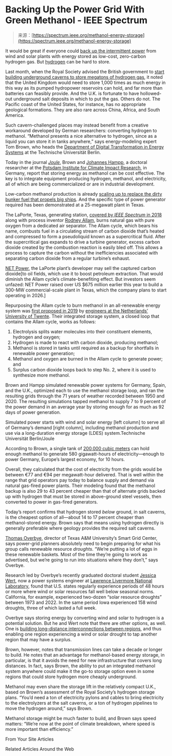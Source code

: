 <!--yml
category: 未分类
date: 2024-05-27 14:55:55
-->

# Backing Up the Power Grid With Green Methanol - IEEE Spectrum

> 来源：[https://spectrum.ieee.org/methanol-energy-storage](https://spectrum.ieee.org/methanol-energy-storage)

It would be great if everyone could [back up the intermittent power](https://spectrum.ieee.org/can-the-us-grid-work-with-100-renewables) from wind and solar plants with energy stored as low-cost, zero-carbon hydrogen gas. But [hydrogen](https://spectrum.ieee.org/green-hydrogen) can be hard to store.

Last month, when the Royal Society advised the British government to [start building underground caverns to store megatons of hydrogen gas](https://royalsociety.org/topics-policy/projects/low-carbon-energy-programme/large-scale-electricity-storage/), it noted that the United Kingdom would need to store 1,000 times as much energy in this way as its pumped hydropower reservoirs can hold, and far more than batteries can feasibly provide. And the U.K. is fortunate to have hollowed-out underground salt deposits in which to put the gas. Others do not. The Pacific coast of the United States, for instance, has no appropriate geological formations. They are also rare across China, Africa, and South America.

Such cavern-challenged places may instead benefit from a creative workaround developed by German researchers: converting hydrogen to methanol. “Methanol presents a nice alternative to hydrogen, since as a liquid you can store it in tanks anywhere,” says energy-modeling expert Tom Brown, who heads the [Department of Digital Transformation in Energy Systems](https://www.tu.berlin/en/ensys) at the Technische Universität Berlin.

Today in the journal [*Joule*](https://doi.org/10.1016/j.joule.2023.10.001), Brown and [Johannes Hampp](https://www.pik-potsdam.de/members/jhampp/homepage), a doctoral researcher at the [Potsdam Institute for Climate Impact Research](https://www.pik-potsdam.de/en/home), in Germany, report that storing energy as methanol can be cost effective. The key is to integrate equipment producing hydrogen, methanol, and electricity, all of which are being commercialized or are in industrial development.

Low-carbon methanol production is already [scaling up to replace the dirty bunker fuel that propels big ships](https://about.bnef.com/blog/green-methanol-makes-a-splash-in-quest-for-net-zero-shipping/). And the specific type of power generator required has been demonstrated at a 25-megawatt plant in Texas.

The LaPorte, Texas, generating station, [covered by *IEEE* *Spectrum* in 2018](https://spectrum.ieee.org/this-power-plant-runs-on-co2) along with process inventor [Rodney Allam](https://en.wikipedia.org/wiki/Rodney_John_Allam), burns natural gas with pure oxygen from a dedicated air separator. The Allam cycle, which bears his name, combusts fuel in a circulating stream of carbon dioxide that’s heated and compressed to form a pseudoliquid known as a supercritical fluid. After the supercritical gas expands to drive a turbine generator, excess carbon dioxide created by the combustion reaction is easily bled off. This allows a process to capture the carbon without the inefficiencies associated with separating carbon dioxide from a regular turbine’s exhaust.

[NET Power](https://netpower.com/), the LaPorte plant’s developer may sell the captured carbon dioxide[to oil fields, which use it to boost petroleum extraction. That would diminish the Allam cycle’s climate-benefiting effect. But investors seem unfazed: NET Power raised over US $675 million earlier this year to build a 300-MW commercial-scale plant in Texas, which the company plans to start operating in 2026.]

Repurposing the Allam cycle to burn methanol in an all-renewable energy system was [first proposed in 2019](https://doi.org/10.1016/j.enconman.2018.12.015) by [engineers at the Netherlands’ University of Twente](https://www.utwente.nl/en/et/). Their integrated storage system, a closed loop that contains the Allam cycle, works as follows:

1.  Electrolysis splits water molecules into their constituent elements, hydrogen and oxygen;
2.  Hydrogen is made to react with carbon dioxide, producing methanol;
3.  Methanol is stored in tanks until required as a backup for shortfalls in renewable power generation;
4.  Methanol and oxygen are burned in the Allam cycle to generate power; and
5.  Surplus carbon dioxide loops back to step No. 2, where it is used to synthesize more methanol.

Brown and Hampp simulated renewable power systems for Germany, Spain, and the U.K., optimized each to use the methanol storage loop, and ran the resulting grids through the 71 years of weather recorded between 1950 and 2020\. The resulting simulations tapped methanol to supply 7 to 9 percent of the power demand in an average year by storing enough for as much as 92 days of power generation.

Simulated power starts with wind and solar energy [left column] to serve all of Germany’s demand [right column], including methanol production and use via a long-duration energy storage (LDES) system.Technische Universität Berlin/Joule

According to Brown, a single tank of [200,000 cubic meters](https://energy.economictimes.indiatimes.com/news/oil-and-gas/china-adds-two-large-lng-tanks-at-shanghai-gas-terminal-media/79257182) can hold enough methanol to generate 580 gigawatt-hours of electricity—enough to power Germany, Europe’s largest economy, for 10 hours.

Overall, they calculated that the cost of electricity from the grids would be between €77 and €94 per megawatt-hour delivered. That is well within the range that grid operators pay today to balance supply and demand via natural gas-fired power plants. Their modeling found that the methanol backup is also 29 to 43 percent cheaper than that of alternate grids backed up with hydrogen that must be stored in above-ground steel vessels, then converted to power in gas-fired generators.

Today’s report confirms that hydrogen stored *below* ground, in salt caverns, is the cheapest option of all—about 14 to 17 percent cheaper than methanol-stored energy. Brown says that means using hydrogen directly is generally preferable where geology provides the required salt caverns.

[Thomas Overbye](https://overbye.engr.tamu.edu/), director of Texas A&M University’s Smart Grid Center, says power-grid planners absolutely need to begin preparing for what his group calls renewable resource *droughts*. “We’re putting a lot of eggs in these renewable baskets. Most of the time they’re going to work as advertised, but we’re going to run into situations where they don’t,” says Overbye.

Research led by Overbye’s recently graduated doctoral student [Jessica Wert](https://www.linkedin.com/in/jessica-wert/), now a power systems engineer at [Lawrence Livermore National Laboratory](https://www.llnl.gov/), found that U.S. states regularly experience periods of 48 hours or more where wind or solar resources fall well below seasonal norms. California, for example, experienced two-dozen “solar resource droughts” between 1973 and 2022\. In the same period Iowa experienced 158 wind droughts, three of which lasted a full week.

Overbye says storing energy by converting wind and solar to hydrogen is a potential solution. But he and Wert note that there are other options, as well. One is [building long-distance interconnections between regions](https://www.sierraclub.org/sierra/2023-3-fall/feature/us-electricity-transmission-system-gridlock), and thus enabling one region experiencing a wind or solar drought to tap another region that may have a surplus.

Brown, however, notes that transmission lines can take a decade or longer to build. He notes that an advantage for methanol-based energy storage, in particular, is that it avoids the need for new infrastructure that covers long distances. In fact, says Brown, the ability to put an integrated methanol system anywhere could make it the go-to storage option even in some regions that could store hydrogen more cheaply underground.

Methanol may even share the storage lift in the relatively compact U.K., based on Brown’s assessment of the Royal Society’s hydrogen storage plans. “You’d need a ton of electricity pylons and cables to bring electricity to the electrolyzers at the salt caverns, or a ton of hydrogen pipelines to move the hydrogen around,” says Brown.

Methanol storage might be much faster to build, and Brown says speed matters: “We’re now at the point of climate breakdown, where speed is more important than efficiency.”

From Your Site Articles

Related Articles Around the Web